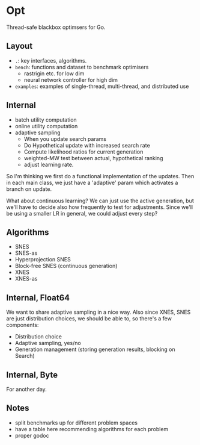 # Opt
Thread-safe blackbox optimsers for Go.

## Layout

- `.`: key interfaces, algorithms.
- `bench`: functions and dataset to benchmark optimisers
    - rastrigin etc. for low dim
    - neural network controller for high dim
- `examples`: examples of single-thread, multi-thread, and distributed use


## Internal

- batch utility computation
- online utility computation
- adaptive sampling
    - When you update search params
    - Do Hypothetical update with increased search rate
    - Compute likelihood ratios for current generation
    - weighted-MW test between actual, hypothetical ranking
    - adjust learning rate.

So I'm thinking we first do a functional implementation of the updates. Then in
each main class, we just have a 'adaptive' param which activates a branch on update.

What about continuous learning? We can just use the active generation, but we'll have
to decide also how frequently to test for adjustments. Since we'll be using a smaller
LR in general, we could adjust every step?


## Algorithms

- SNES
- SNES-as
- Hyperprojection SNES
- Block-free SNES (continuous generation)
- XNES
- XNES-as


## Internal, Float64

We want to share adaptive sampling in a nice way. Also since XNES, SNES are just
distribution choices, we should be able to, so there's a few components:

- Distribution choice
- Adaptive sampling, yes/no
- Generation management (storing generation results, blocking on Search)

## Internal, Byte

For another day.

## Notes

- split benchmarks up for different problem spaces
- have a table here recommending algorithms for each problem
- proper godoc